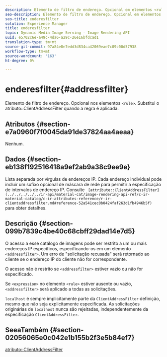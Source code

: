 ```yaml
---
description: Elemento de filtro de endereço. Opcional em elementos <rule>. Substitui o atributo ClientAddressFilter quando a regra é aplicada.
seo-description: Elemento de filtro de endereço. Opcional em elementos <rule>. Substitui o atributo ClientAddressFilter quando a regra é aplicada.
seo-title: enderesfilter
solution: Experience Manager
title: enderesfilter
topic: Dynamic Media Image Serving - Image Rendering API
uuid: e5702c6e-a49c-4da6-a29c-26e16bfdcad1
translation-type: tm+mt
source-git-commit: 97a84e8e7edd3d834ca42069eae7c09c00d57938
workflow-type: tm+mt
source-wordcount: '163'
ht-degree: 0%

---
```



# enderesfilter{#addressfilter}

Elemento de filtro de endereço. Opcional nos elementos `<rule>`. Substitui o atributo::ClientAddressFilter quando a regra é aplicada.

## Atributos {#section-e7a0960f7f0045da91de37824aa4aeaa}

Nenhum.

## Dados {#section-eb138f192516418a9ef2ab9a38c9ee9e}

Lista separada por vírgulas de endereços IP. Cada endereço individual pode incluir um sufixo opcional de máscara de rede para permitir a especificação de intervalos de endereço IP. Consulte ` [attribute::ClientAddressFilter](../../../../../ir-api/material-cat/image-rendering-api-ref/c-ir-material-catalog/c-ir-attributes-reference/r-ir-clientaddressfilter.md#reference-52a541cec0b0424faf263d1fb4946b5f)` para obter detalhes.

## Descrição {#section-099b7839c4be40c68cbff29dad14e7d5}

O acesso a esse catálogo de imagens pode ser restrito a um ou mais endereços IP específicos, especificando-os em um elemento `<addressfilter>`. Um erro de &quot;solicitação recusada&quot; será retornado ao cliente se o endereço IP do cliente não for correspondente.

O acesso não é restrito se `<addressfilter>` estiver vazio ou não for especificado.

Se `<expression>` no elemento `<rule>` estiver ausente ou vazio, `<addressfilter>` será aplicado a todas as solicitações.

`localhost` é sempre implicitamente parte da  `ClientAddressFilter` definição, mesmo que não seja explicitamente especificada. As solicitações originárias de `localhost` nunca são rejeitadas, independentemente da especificação `ClientAddressFilter`.

## SeeaTambém {#section-02056065e0c042e1b155b2f3e5b84ef7}

[atributo::ClientAddressFilter](../../../../../ir-api/material-cat/image-rendering-api-ref/c-ir-material-catalog/c-ir-attributes-reference/r-ir-clientaddressfilter.md#reference-52a541cec0b0424faf263d1fb4946b5f)
